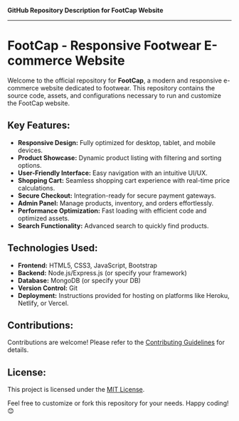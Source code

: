 **GitHub Repository Description for FootCap Website**

---

# FootCap - Responsive Footwear E-commerce Website

Welcome to the official repository for **FootCap**, a modern and responsive e-commerce website dedicated to footwear. This repository contains the source code, assets, and configurations necessary to run and customize the FootCap website.

## Key Features:
- **Responsive Design:** Fully optimized for desktop, tablet, and mobile devices.
- **Product Showcase:** Dynamic product listing with filtering and sorting options.
- **User-Friendly Interface:** Easy navigation with an intuitive UI/UX.
- **Shopping Cart:** Seamless shopping cart experience with real-time price calculations.
- **Secure Checkout:** Integration-ready for secure payment gateways.
- **Admin Panel:** Manage products, inventory, and orders effortlessly.
- **Performance Optimization:** Fast loading with efficient code and optimized assets.
- **Search Functionality:** Advanced search to quickly find products.

## Technologies Used:
- **Frontend:** HTML5, CSS3, JavaScript, Bootstrap
- **Backend:** Node.js/Express.js (or specify your framework)
- **Database:** MongoDB (or specify your DB)
- **Version Control:** Git
- **Deployment:** Instructions provided for hosting on platforms like Heroku, Netlify, or Vercel.



## Contributions:
Contributions are welcome! Please refer to the [Contributing Guidelines](./CONTRIBUTING.md) for details.

## License:
This project is licensed under the [MIT License](./LICENSE).

Feel free to customize or fork this repository for your needs. Happy coding! 😊
